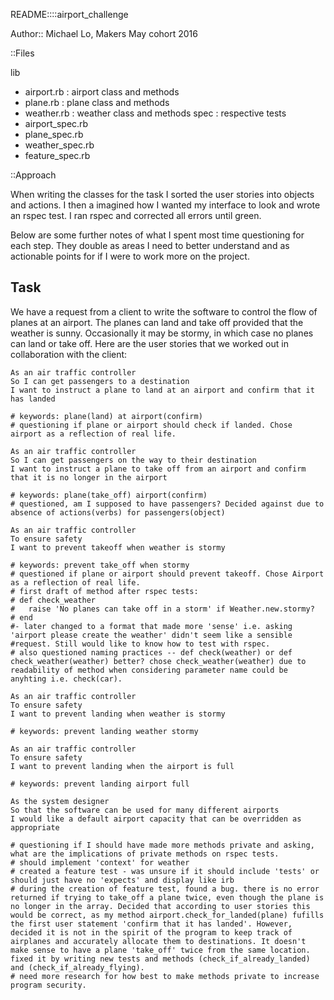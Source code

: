 README::::airport_challenge

Author:: Michael Lo, Makers May cohort 2016

::Files

lib
- airport.rb    : airport class and methods
- plane.rb      : plane class and methods
- weather.rb    : weather class and methods
spec            : respective tests
- airport_spec.rb
- plane_spec.rb
- weather_spec.rb
- feature_spec.rb

::Approach

When writing the classes for the task I sorted the user stories into objects and actions. I then a imagined how I wanted my interface to look and wrote an rspec test. I ran rspec and corrected all errors until green.

Below are some further notes of what I spent most time questioning for each step. They double as areas I need to better understand  and as actionable points for if I were to work more on the project.  

Task
-----

We have a request from a client to write the software to control the flow of planes at an airport. The planes can land and take off provided that the weather is sunny. Occasionally it may be stormy, in which case no planes can land or take off.  Here are the user stories that we worked out in collaboration with the client:

```
As an air traffic controller
So I can get passengers to a destination
I want to instruct a plane to land at an airport and confirm that it has landed

# keywords: plane(land) at airport(confirm)
# questioning if plane or airport should check if landed. Chose airport as a reflection of real life.

As an air traffic controller
So I can get passengers on the way to their destination
I want to instruct a plane to take off from an airport and confirm that it is no longer in the airport

# keywords: plane(take_off) airport(confirm)
# questioned, am I supposed to have passengers? Decided against due to absence of actions(verbs) for passengers(object)

As an air traffic controller
To ensure safety
I want to prevent takeoff when weather is stormy

# keywords: prevent take_off when stormy
# questioned if plane or airport should prevent takeoff. Chose Airport as a reflection of real life.
# first draft of method after rspec tests:
# def check_weather
#   raise 'No planes can take off in a storm' if Weather.new.stormy?
# end
#- later changed to a format that made more 'sense' i.e. asking 'airport please create the weather' didn't seem like a sensible #request. Still would like to know how to test with rspec.
# also questioned naming practices -- def check(weather) or def check_weather(weather) better? chose check_weather(weather) due to readability of method when considering parameter name could be anyhting i.e. check(car).

As an air traffic controller
To ensure safety
I want to prevent landing when weather is stormy

# keywords: prevent landing weather stormy

As an air traffic controller
To ensure safety
I want to prevent landing when the airport is full

# keywords: prevent landing airport full

As the system designer
So that the software can be used for many different airports
I would like a default airport capacity that can be overridden as appropriate

# questioning if I should have made more methods private and asking, what are the implications of private methods on rspec tests.
# should implement 'context' for weather
# created a feature test - was unsure if it should include 'tests' or should just have no 'expects' and display like irb
# during the creation of feature test, found a bug. there is no error returned if trying to take_off a plane twice, even though the plane is no longer in the array. Decided that according to user stories this would be correct, as my method airport.check_for_landed(plane) fufills the first user statement 'confirm that it has landed'. However, decided it is not in the spirit of the program to keep track of airplanes and accurately allocate them to destinations. It doesn't make sense to have a plane 'take_off' twice from the same location. fixed it by writing new tests and methods (check_if_already_landed) and (check_if_already_flying).
# need more research for how best to make methods private to increase program security.
```

